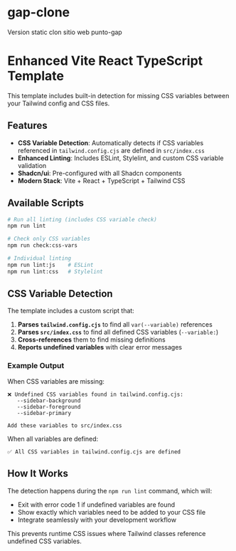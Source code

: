 # gap-clone
Version static clon sitio web punto-gap

# Enhanced Vite React TypeScript Template

This template includes built-in detection for missing CSS variables between your Tailwind config and CSS files.

## Features

- **CSS Variable Detection**: Automatically detects if CSS variables referenced in `tailwind.config.cjs` are defined in `src/index.css`
- **Enhanced Linting**: Includes ESLint, Stylelint, and custom CSS variable validation
- **Shadcn/ui**: Pre-configured with all Shadcn components
- **Modern Stack**: Vite + React + TypeScript + Tailwind CSS

## Available Scripts

```bash
# Run all linting (includes CSS variable check)
npm run lint

# Check only CSS variables
npm run check:css-vars

# Individual linting
npm run lint:js    # ESLint
npm run lint:css   # Stylelint
```

## CSS Variable Detection

The template includes a custom script that:

1. **Parses `tailwind.config.cjs`** to find all `var(--variable)` references
2. **Parses `src/index.css`** to find all defined CSS variables (`--variable:`)
3. **Cross-references** them to find missing definitions
4. **Reports undefined variables** with clear error messages

### Example Output

When CSS variables are missing:
```
❌ Undefined CSS variables found in tailwind.config.cjs:
   --sidebar-background
   --sidebar-foreground
   --sidebar-primary

Add these variables to src/index.css
```

When all variables are defined:
```
✅ All CSS variables in tailwind.config.cjs are defined
```

## How It Works

The detection happens during the `npm run lint` command, which will:
- Exit with error code 1 if undefined variables are found
- Show exactly which variables need to be added to your CSS file
- Integrate seamlessly with your development workflow

This prevents runtime CSS issues where Tailwind classes reference undefined CSS variables.